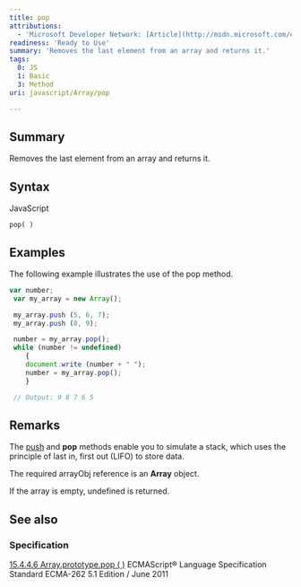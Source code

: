 ```yaml
---
title: pop
attributions:
  - 'Microsoft Developer Network: [Article](http://msdn.microsoft.com/en-us/library/ie/hx9fbx10(v=vs.94).aspx)'
readiness: 'Ready to Use'
summary: 'Removes the last element from an array and returns it.'
tags:
  0: JS
  1: Basic
  3: Method
uri: javascript/Array/pop

---
```

## <span>Summary</span>

Removes the last element from an array and returns it.

## <span>Syntax</span>

<span class="language">JavaScript</span>

    pop( )

## <span>Examples</span>

The following example illustrates the use of the pop method.

``` js
var number;
 var my_array = new Array();

 my_array.push (5, 6, 7);
 my_array.push (8, 9);

 number = my_array.pop();
 while (number != undefined)
    {
    document.write (number + " ");
    number = my_array.pop();
    }

 // Output: 9 8 7 6 5
```

## <span>Remarks</span>

The [push](/javascript/Array/push) and **pop** methods enable you to simulate a stack, which uses the principle of last in, first out (LIFO) to store data.

The required arrayObj reference is an **Array** object.

If the array is empty, undefined is returned.

## <span>See also</span>

### <span>Specification</span>

[15.4.4.6 Array.prototype.pop ( )](http://www.ecma-international.org/ecma-262/5.1/#sec-15.4.4.6) ECMAScript® Language Specification Standard ECMA-262 5.1 Edition / June 2011

